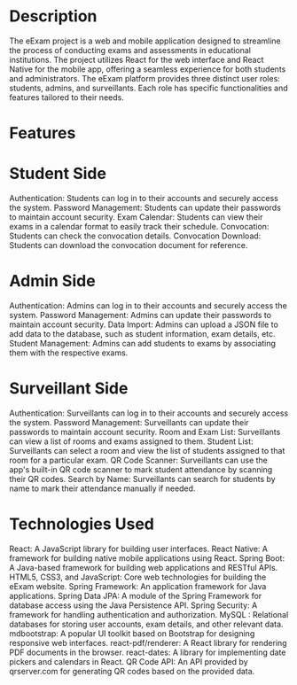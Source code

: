 
# Description
The eExam project is a web and mobile application designed to streamline the process of conducting exams and assessments in educational institutions. The project utilizes React for the web interface and React Native for the mobile app, offering a seamless experience for both students and administrators.
The eExam platform provides three distinct user roles: students, admins, and surveillants. Each role has specific functionalities and features tailored to their needs.

# Features
# Student Side
Authentication: Students can log in to their accounts and securely access the system.
Password Management: Students can update their passwords to maintain account security.
Exam Calendar: Students can view their exams in a calendar format to easily track their schedule.
Convocation: Students can check the convocation details.
Convocation Download: Students can download the convocation document for reference.
# Admin Side
Authentication: Admins can log in to their accounts and securely access the system.
Password Management: Admins can update their passwords to maintain account security.
Data Import: Admins can upload a JSON file to add data to the database, such as student information, exam details, etc.
Student Management: Admins can add students to exams by associating them with the respective exams.
# Surveillant Side
Authentication: Surveillants can log in to their accounts and securely access the system.
Password Management: Surveillants can update their passwords to maintain account security.
Room and Exam List: Surveillants can view a list of rooms and exams assigned to them.
Student List: Surveillants can select a room and view the list of students assigned to that room for a particular exam.
QR Code Scanner: Surveillants can use the app's built-in QR code scanner to mark student attendance by scanning their QR codes.
Search by Name: Surveillants can search for students by name to mark their attendance manually if needed.
# Technologies Used
React: A JavaScript library for building user interfaces.
React Native: A framework for building native mobile applications using React.
Spring Boot: A Java-based framework for building web applications and RESTful APIs.
HTML5, CSS3, and JavaScript: Core web technologies for building the eExam website.
Spring Framework: An application framework for Java applications.
Spring Data JPA: A module of the Spring Framework for database access using the Java Persistence API.
Spring Security: A framework for handling authentication and authorization.
MySQL : Relational databases for storing user accounts, exam details, and other relevant data.
mdbootstrap: A popular UI toolkit based on Bootstrap for designing responsive web interfaces.
react-pdf/renderer: A React library for rendering PDF documents in the browser.
react-dates: A library for implementing date pickers and calendars in React.
QR Code API: An API provided by qrserver.com for generating QR codes based on the provided data.
